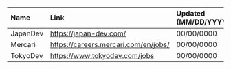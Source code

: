 | Name     | Link                                 | Updated (MM/DD/YYYY) |
| :------- | :----------------------------------- | :------------------- |
| JapanDev | https://japan-dev.com/               | 00/00/0000           |
| Mercari  | https://careers.mercari.com/en/jobs/ | 00/00/0000           |
| TokyoDev | https://www.tokyodev.com/jobs        | 00/00/0000           |
